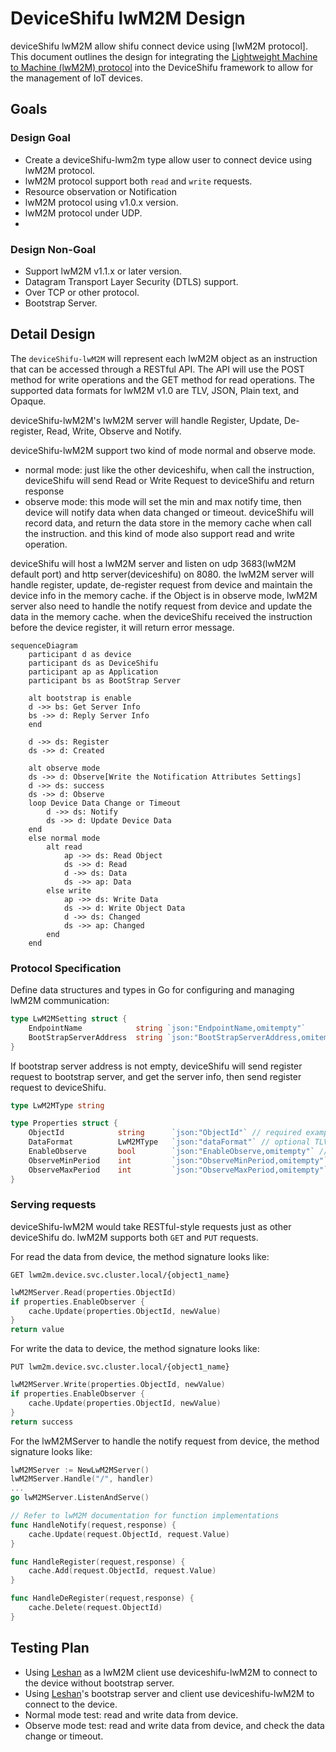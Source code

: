 # DeviceShifu lwM2M Design

deviceShifu lwM2M allow shifu connect device using [lwM2M protocol].
This document outlines the design for integrating the [Lightweight Machine to Machine (lwM2M) protocol](https://omaspecworks.org/what-is-oma-specworks/iot/lightweight-m2m-lwm2m/) into the DeviceShifu framework to allow for the management of IoT devices.

## Goals

### Design Goal

- Create a deviceShifu-lwm2m type allow user to connect device using lwM2M protocol.
- lwM2M protocol support both `read` and `write` requests.
- Resource observation or Notification
- lwM2M protocol using v1.0.x version.
- lwM2M protocol under UDP.
- 
### Design Non-Goal

- Support lwM2M v1.1.x or later version.
- Datagram Transport Layer Security (DTLS) support.
- Over TCP or other protocol.
- Bootstrap Server.

## Detail Design

The `deviceShifu-lwM2M` will represent each lwM2M object as an instruction that can be accessed through a RESTful API. The API will use the POST method for write operations and the GET method for read operations. The supported data formats for lwM2M v1.0 are TLV, JSON, Plain text, and Opaque.

deviceShifu-lwM2M's lwM2M server will handle Register, Update, De-register, Read, Write, Observe and Notify.

deviceShifu-lwM2M support two kind of mode normal and observe mode.
- normal mode: just like the other deviceshifu, when call the instruction, deviceShifu will send Read or Write Request to deviceShifu and return response
- observe mode: this mode will set the min and max notify time, then device will notify data when data changed or timeout. deviceShifu will record data, and return the data store in the memory cache when call the instruction. and this kind of mode also support read and write operation.

deviceShifu will host a lwM2M server and listen on udp 3683(lwM2M default port) and http server(deviceshifu) on 8080.
the lwM2M server will handle register, update, de-register request from device and maintain the device info in the memory cache.
if the Object is in observe mode, lwM2M server also need to handle the notify request from device and update the data in the memory cache.
when the deviceShifu received the instruction before the device register, it will return error message. 

```mermaid
sequenceDiagram
    participant d as device
    participant ds as DeviceShifu
    participant ap as Application
    participant bs as BootStrap Server
    
    alt bootstrap is enable
    d ->> bs: Get Server Info
    bs ->> d: Reply Server Info
    end

    d ->> ds: Register
    ds ->> d: Created

    alt observe mode
    ds ->> d: Observe[Write the Notification Attributes Settings]
    d ->> ds: success
    ds ->> d: Observe
    loop Device Data Change or Timeout
        d ->> ds: Notify
        ds ->> d: Update Device Data
    end
    else normal mode
        alt read
            ap ->> ds: Read Object
            ds ->> d: Read
            d ->> ds: Data
            ds ->> ap: Data
        else write
            ap ->> ds: Write Data
            ds ->> d: Write Object Data
            d ->> ds: Changed
            ds ->> ap: Changed
        end
    end
```

### Protocol Specification

Define data structures and types in Go for configuring and managing lwM2M communication:

```go
type LwM2MSetting struct {
    EndpointName            string `json:"EndpointName,omitempty"`
    BootStrapServerAddress  string `json:"BootStrapServerAddress,omitempty"`
}
```

If bootstrap server address is not empty, deviceShifu will send register request to bootstrap server, and get the server info, then send register request to deviceShifu.

```go
type LwM2MType string

type Properties struct {
    ObjectId            string      `json:"ObjectId"` // required example /3303/0
    DataFormat          LwM2MType   `json:"dataFormat"` // optional TLV/JSON/PlainText/Opaque default plaintext
    EnableObserve       bool        `json:"EnableObserve,omitempty"` // optional enable observe mode default false
    ObserveMinPeriod    int         `json:"ObserveMinPeriod,omitempty"` // optional work when enable observe default 10 seconds
    ObserveMaxPeriod    int         `json:"ObserveMaxPeriod,omitempty"` // optional work when enable observe default 60 seconds
}
```

### Serving requests

deviceShifu-lwM2M would take RESTful-style requests just as other deviceShifu do.
lwM2M supports both `GET` and `PUT` requests.

For read the data from device, the method signature looks like:
```
GET lwm2m.device.svc.cluster.local/{object1_name}
```
```go
lwM2MServer.Read(properties.ObjectId)
if properties.EnableObserver {
    cache.Update(properties.ObjectId, newValue)
}
return value
```

For write the data to device, the method signature looks like:
```
PUT lwm2m.device.svc.cluster.local/{object1_name}
```
```go
lwM2MServer.Write(properties.ObjectId, newValue)
if properties.EnableObserver {
    cache.Update(properties.ObjectId, newValue)
}
return success
```

For the lwM2MServer to handle the notify request from device, the method signature looks like:

```go
lwM2MServer := NewLwM2MServer()
lwM2MServer.Handle("/", handler)
...
go lwM2MServer.ListenAndServe()

// Refer to lwM2M documentation for function implementations
func HandleNotify(request,response) {
    cache.Update(request.ObjectId, request.Value)
}

func HandleRegister(request,response) {
    cache.Add(request.ObjectId, request.Value)
}

func HandleDeRegister(request,response) {
    cache.Delete(request.ObjectId)
}
```

## Testing Plan

- Using [Leshan](https://github.com/eclipse-leshan/leshan) as a lwM2M client use deviceshifu-lwM2M to connect to the device without bootstrap server.
- Using [Leshan](https://github.com/eclipse-leshan/leshan)'s bootstrap server and client use deviceshifu-lwM2M to connect to the device.
- Normal mode test: read and write data from device.
- Observe mode test: read and write data from device, and check the data change or timeout.